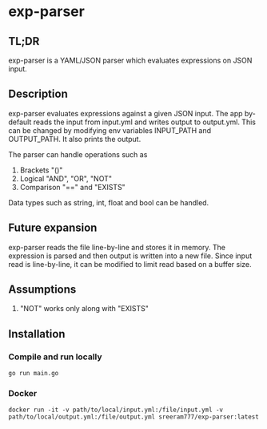 # exp-parser

## TL;DR
exp-parser is a YAML/JSON parser which evaluates expressions on JSON input.

## Description
exp-parser evaluates expressions against a given JSON input. The app by-default reads the input from input.yml and writes output to output.yml. This can be changed by modifying env variables INPUT_PATH and OUTPUT_PATH. It also prints the output.

The parser can handle operations such as 
1. Brackets "()"
2. Logical "AND", "OR", "NOT"
3. Comparison "==" and "EXISTS"

Data types such as string, int, float and bool can be handled.

## Future expansion
exp-parser reads the file line-by-line and stores it in memory. The expression is parsed and then output is written into a new file. Since input read is line-by-line, it can be modified to limit read based on a buffer size.

## Assumptions
1. "NOT" works only along with "EXISTS"

## Installation
### Compile and run locally
```shell
go run main.go
```

### Docker
```shell
docker run -it -v path/to/local/input.yml:/file/input.yml -v path/to/local/output.yml:/file/output.yml sreeram777/exp-parser:latest
```
